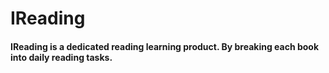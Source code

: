 # IReading
#### IReading is a dedicated reading learning product. By breaking each book into daily reading tasks.
